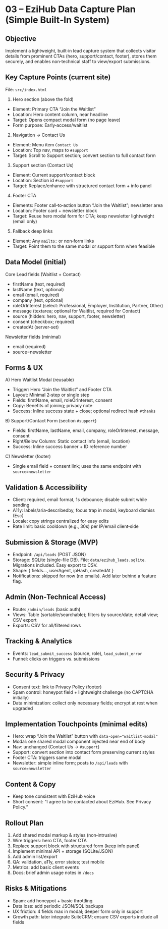 <!-- cb3183fb-5bb6-4c3a-b462-082284788438 5a65eb24-b841-471d-88d8-21cdc4552d74 -->
# 03 – EziHub Data Capture Plan (Simple Built‑In System)

## Objective

Implement a lightweight, built‑in lead capture system that collects visitor details from prominent CTAs (hero, support/contact, footer), stores them securely, and enables non‑technical staff to view/export submissions.

## Key Capture Points (current site)

File: `src/index.html`

1) Hero section (above the fold)

- Element: Primary CTA “Join the Waitlist”
- Location: Hero content column, near headline
- Target: Opens compact modal form (no page leave)
- Form purpose: Early‑access/waitlist

2) Navigation → Contact Us

- Element: Menu item `Contact Us`
- Location: Top nav, maps to `#support`
- Target: Scroll to Support section; convert section to full contact form

3) Support section (Contact Us)

- Element: Current support/contact block
- Location: Section id `#support`
- Target: Replace/enhance with structured contact form + info panel

4) Footer CTA

- Elements: Footer call‑to‑action button “Join the Waitlist”; newsletter area
- Location: Footer card + newsletter block
- Target: Reuse hero modal form for CTA; keep newsletter lightweight (email only)

5) Fallback deep links

- Element: Any `mailto:` or non‑form links
- Target: Point them to the same modal or support form when feasible

## Data Model (initial)

Core Lead fields (Waitlist + Contact)

- firstName (text, required)
- lastName (text, optional)
- email (email, required)
- company (text, optional)
- roleOrInterest (select: Professional, Employer, Institution, Partner, Other)
- message (textarea; optional for Waitlist, required for Contact)
- source (hidden: hero, nav, support, footer, newsletter)
- consent (checkbox; required)
- createdAt (server‑set)

Newsletter fields (minimal)

- email (required)
- source=newsletter

## Forms & UX

A) Hero Waitlist Modal (reusable)

- Trigger: Hero “Join the Waitlist” and Footer CTA
- Layout: Minimal 2‑step or single step
- Fields: firstName, email, roleOrInterest, consent
- Copy: Benefits of joining; privacy note
- Success: Inline success state + close; optional redirect hash `#thanks`

B) Support/Contact Form (section `#support`)

- Fields: firstName, lastName, email, company, roleOrInterest, message, consent
- Right/Below Column: Static contact info (email, location)
- Success: Inline success banner + ID reference number

C) Newsletter (footer)

- Single email field + consent link; uses the same endpoint with `source=newsletter`

## Validation & Accessibility

- Client: required, email format, 1s debounce; disable submit while sending
- A11y: labels/aria‑describedby, focus trap in modal, keyboard dismiss (Esc)
- Locale: copy strings centralized for easy edits
- Rate limit: basic cooldown (e.g., 30s) per IP/email client‑side

## Submission & Storage (MVP)

- Endpoint: `/api/leads` (POST JSON)
- Storage: SQLite (single-file DB). File: `data/ezihub_leads.sqlite`. Migrations included. Easy export to CSV.
- Shape: { fields..., userAgent, ipHash, createdAt }
- Notifications: skipped for now (no emails). Add later behind a feature flag.

## Admin (Non‑Technical Access)

- Route: `/admin/leads` (basic auth)
- Views: Table (sortable/searchable); filters by source/date; detail view; CSV export
- Exports: CSV for all/filtered rows

## Tracking & Analytics

- Events: `lead_submit_success` (source, role), `lead_submit_error`
- Funnel: clicks on triggers vs. submissions

## Security & Privacy

- Consent text: link to Privacy Policy (footer)
- Spam control: honeypot field + lightweight challenge (no CAPTCHA initially)
- Data minimization: collect only necessary fields; encrypt at rest when upgraded

## Implementation Touchpoints (minimal edits)

- Hero: wrap “Join the Waitlist” button with `data-open="waitlist-modal"`
- Modal: one shared modal component injected near end of body
- Nav: unchanged (Contact Us → `#support`)
- Support: convert section into contact form preserving current styles
- Footer CTA: triggers same modal
- Newsletter: simple inline form; posts to `/api/leads` with `source=newsletter`

## Content & Copy

- Keep tone consistent with EziHub voice
- Short consent: “I agree to be contacted about EziHub. See Privacy Policy.”

## Rollout Plan

1) Add shared modal markup & styles (non‑intrusive)
2) Wire triggers: hero CTA, footer CTA
3) Replace support block with structured form (keep info panel)
4) Implement minimal API + storage (SQLite/JSON)
5) Add admin list/export
6) QA: validation, a11y, error states; test mobile
7) Metrics: add basic client events
8) Docs: brief admin usage notes in `/docs`

## Risks & Mitigations

- Spam: add honeypot + basic throttling
- Data loss: add periodic JSON/SQL backups
- UX friction: 4 fields max in modal; deeper form only in support
- Growth path: later integrate SuiteCRM; ensure CSV exports include all fields


